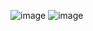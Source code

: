 ![image](https://user-images.githubusercontent.com/9282572/191124354-7ecc9a9d-c99b-4019-8655-7f40477ea47e.png)
![image](https://user-images.githubusercontent.com/9282572/191124399-526de37c-8b47-43cc-abb9-87e135c802e4.png)
